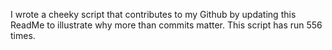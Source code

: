 I wrote a cheeky script that contributes to my Github by updating this ReadMe to illustrate why more than commits matter. This script has run 556 times.